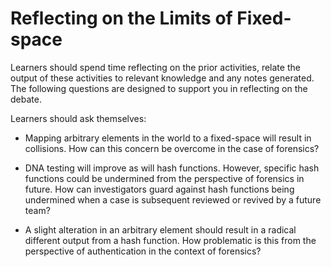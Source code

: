 # Reflecting on the Limits of Fixed-space
Learners should spend time reflecting on the prior activities, relate the output of these activities to relevant knowledge and any notes generated. The following questions are designed to support you in reflecting on the debate.

Learners should ask themselves:

* Mapping arbitrary elements in the world to a fixed-space will result in collisions. How can this concern be overcome in the case of forensics?

* DNA testing will improve as will hash functions. However, specific hash functions could be undermined from the perspective of forensics in future. How can investigators guard against hash functions being undermined when a case is subsequent reviewed or revived by a future team?

* A slight alteration in an arbitrary element should result in a radical different output from a hash function. How problematic is this from the perspective of authentication in the context of forensics?
